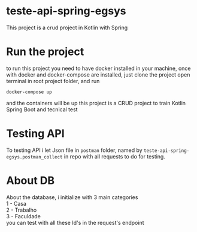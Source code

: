 # teste-api-spring-egsys
This project is a crud project in Kotlin with Spring

# Run the project
to run this project you need to have docker installed in your machine, once with docker and docker-compose are installed, just clone the project 
open terminal in root project folder, and run

```
docker-compose up 
```
and the containers will be up
this project is a CRUD project to train Kotlin Spring Boot and tecnical test 

# Testing API
To testing API i let Json file in ```postman``` folder, named by ```teste-api-spring-egsys.postman_collect```
in repo with all requests to do for testing.

# About DB
About the database, i initialize with 3 main categories <br>
1 - Casa<br>
2 - Trabalho<br>
3 - Faculdade<br>
you can test with all these Id's in the request's endpoint



